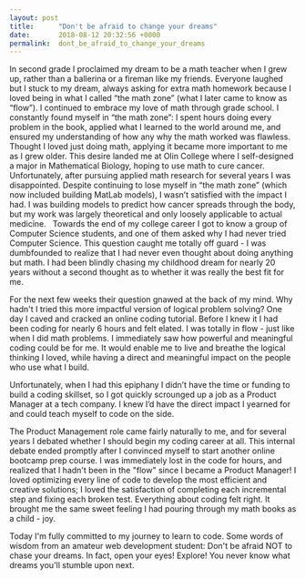 ```yaml
---
layout: post
title:      "Don't be afraid to change your dreams"
date:       2018-08-12 20:32:56 +0000
permalink:  dont_be_afraid_to_change_your_dreams
---
```




In second grade I proclaimed my dream to be a math teacher when I grew up, rather than a ballerina or a fireman like my friends. Everyone laughed but I stuck to my dream, always asking for extra math homework because I loved being in what I called “the math zone” (what I later came to know as “flow”). I continued to embrace my love of math through grade school. I constantly found myself in “the math zone”: I spent hours doing every problem in the book, applied what I learned to the world around me, and ensured my understanding of how any why the math worked was flawless. Thought I loved just doing math, applying it became more important to me as I grew older. This desire landed me at Olin College where I self-designed a major in Mathematical Biology, hoping to use math to cure cancer.
 
Unfortunately, after pursuing applied math research for several years I was disappointed. Despite continuing to lose myself in “the math zone” (which now included building MatLab models), I wasn’t satisfied with the impact I had. I was building models to predict how cancer spreads through the body, but my work was largely theoretical and only loosely applicable to actual medicine. 
 
Towards the end of my college career I got to know a group of Computer Science students, and one of them asked why I had never tried Computer Science. This question caught me totally off guard - I was dumbfounded to realize that I had never even thought about doing anything but math. I had been blindly chasing my childhood dream for nearly 20 years without a second thought as to whether it was really the best fit for me.

For the next few weeks their question gnawed at the back of my mind. Why hadn't I tried this more impactful version of logical problem solving? One day I caved and cracked an online coding tutorial. Before I knew it I had been coding for nearly 6 hours and felt elated. I was totally in flow - just like when I did math problems. I immediately saw how powerful and meaningful coding could be for me. It would enable me to live and breathe the logical thinking I loved, while having a direct and meaningful impact on the people who use what I build. 

Unfortunately, when I had this epiphany I didn’t have the time or funding to build a coding skillset, so I got quickly scrounged up a job as a Product Manager at a tech company. I knew I’d have the direct impact I yearned for and could teach myself to code on the side. 

The Product Management role came fairly naturally to me, and for several years I debated whether I should begin my coding career at all. This internal debate ended promptly after I convinced myself to start another online bootcamp prep course. I was immediately lost in the code for hours, and realized that I hadn't been in the "flow" since I became a Product Manager! I loved optimizing every line of code to develop the most efficient and creative solutions; I loved the satisfaction of completing each incremental step and fixing each broken test. Everything about coding felt right. It brought me the same sweet feeling I had pouring through my math books as a child - joy.

Today I'm fully committed to my journey to learn to code. Some words of wisdom from an amateur web development student: Don't be afraid NOT to chase your dreams. In fact, open your eyes! Explore! You never know what dreams you'll stumble upon next.
